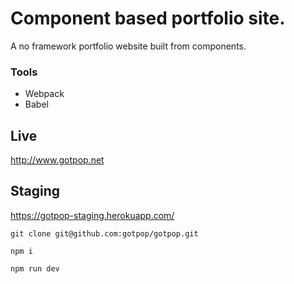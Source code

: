 # Component based portfolio site.

A no framework portfolio website built from components.

### Tools

* Webpack
* Babel

## Live

http://www.gotpop.net

## Staging

https://gotpop-staging.herokuapp.com/

`git clone git@github.com:gotpop/gotpop.git`

`npm i`

`npm run dev`
